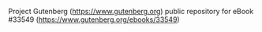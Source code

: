 Project Gutenberg (https://www.gutenberg.org) public repository for eBook #33549 (https://www.gutenberg.org/ebooks/33549)
